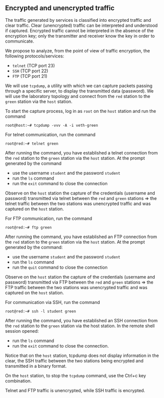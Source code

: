 ## Encrypted and unencrypted traffic

The traffic generated by services is classified into encrypted traffic and clear traffic. Clear (unencrypted) traffic can be interpreted and understood if captured. Encrypted traffic cannot be interpreted in the absence of the encryption key; only the transmitter and receiver know the key in order to communicate.

We propose to analyze, from the point of view of traffic encryption, the following protocols/services:

* `telnet` (TCP port 23)
* `SSH` (TCP port 22)
* `FTP` (TCP port 21)

We will use `tcpdump`, a utility with which we can capture packets passing through a specific server, to display the transmitted data (password). We will use the laboratory topology and connect from the `red` station to the `green` station via the `host` station.

To start the capture process, log in as `root` on the `host` station and run the command

```shell-session
root@host:~# tcpdump -vvv -A -i veth-green
```

For telnet communication, run the command

```shell-session
root@red:~# telnet green
```

After running the command, you have established a telnet connection from the `red` station to the `green` station via the `host` station. At the prompt generated by the command
- use the username `student` and the password `student`
- run the `ls` command
- run the `exit` command to close the connection

Observe on the `host` station the capture of the credentials (username and password) transmitted via telnet between the `red` and `green` stations ⇒ the telnet traffic between the two stations was unencrypted traffic and was captured on the `host` station.

For FTP communication, run the command

```shell-session
root@red:~# ftp green
```

After running the command, you have established an FTP connection from the `red` station to the `green` station via the `host` station. At the prompt generated by the command:
- use the username `student` and the password `student`
- run the `ls` command
- run the `quit` command to close the connection

Observe on the `host` station the capture of the credentials (username and password) transmitted via FTP between the `red` and `green` stations ⇒ the FTP traffic between the two stations was unencrypted traffic and was captured on the `host` station.

For communication via SSH, run the command

```shell-session
root@red:~# ssh -l student green
```

After running the command, you have established an SSH connection from the `red` station to the `green` station via the host station. In the remote shell session opened:
- run the `ls` command
- run the `exit` command to close the connection.

Notice that on the `host` station, tcpdump does not display information in the clear, the SSH traffic between the two stations being encrypted and transmitted in a binary format.

On the `host` station, to stop the `tcpdump` command, use the Ctrl+c key combination.

Telnet and FTP traffic is unencrypted, while SSH traffic is encrypted.
